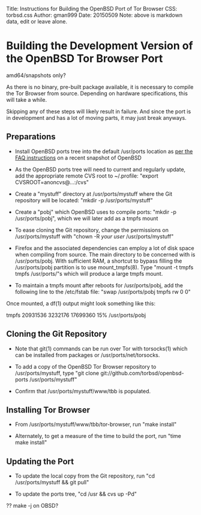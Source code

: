 Title: Instructions for Building the OpenBSD Port of Tor Browser
CSS: torbsd.css
Author: gman999
Date: 20150509
Note: above is markdown data, edit or leave alone.

# Building the Development Version of the OpenBSD Tor Browser Port #

amd64/snapshots only?

As there is no binary, pre-built package available, it is necessary to compile the Tor Browser from source. Depending on hardware specifications, this will take a while.

Skipping any of these steps will likely result in failure. And since the port is in development and has a lot of moving parts, it may just break anyways.

## Preparations ##

* Install OpenBSD ports tree into the default /usr/ports location as [per the FAQ instructions](http://www.openbsd.org/anoncvs.html) on a recent snapshot of OpenBSD

* As the OpenBSD ports tree will need to current and regularly update, add the appropriate remote CVS root to ~/.profile: "export CVSROOT=anoncvs@...:/cvs"

* Create a "mystuff" directory at /usr/ports/mystuff where the Git repository will be located: "mkdir -p /usr/ports/mystuff"

* Create a "pobj" which OpenBSD uses to compile ports: "mkdir -p /usr/ports/pobj", which we will later add as a tmpfs mount

* To ease cloning the Git repository, change the permissions on /usr/ports/mystuff with "chown -R _your user_ /usr/ports/mystuff"

* Firefox and the associated dependencies can employ a lot of disk space when compiling from source.  The main directory to be concerned with is /usr/ports/pobj. With sufficient RAM, a shortcut to bypass filling the /usr/ports/pobj partition is to use mount_tmpfs(8). Type "mount -t tmpfs tmpfs /usr/ports/"s which will produce a large tmpfs mount.

* To maintain a tmpfs mount after reboots for /usr/ports/pobj, add the following line to the /etc/fstab file: "swap /usr/ports/pobj tmpfs rw 0 0"

Once mounted, a df(1) output might look something like this:

tmpfs         20931536   3232176  17699360    15%    /usr/ports/pobj

## Cloning the Git Repository ##

* Note that git(1) commands can be run over Tor with torsocks(1) which can be installed from packages or /usr/ports/net/torsocks.

* To add a copy of the OpenBSD Tor Browser repository to /usr/ports/mystuff, type "git clone git://github.com/torbsd/openbsd-ports /usr/ports/mystuff"

* Confirm that /usr/ports/mystuff/www/tbb is populated.

## Installing Tor Browser ##

* From /usr/ports/mystuff/www/tbb/tor-browser, run "make install"

* Alternately, to get a measure of the time to build the port, run "time make install"

## Updating the Port ##

* To update the local copy from the Git repository, run "cd /usr/ports/mystuff && git pull"

* To update the ports tree, "cd /usr && cvs up -Pd"

?? make -j on OBSD?
